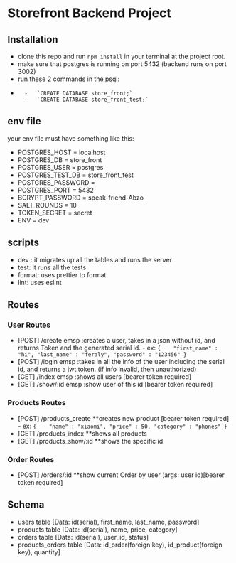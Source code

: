 # Storefront Backend Project

## Installation

- clone this repo and run `npm install` in your terminal at the project root.
- make sure that postgres is running on port 5432 (backend runs on port 3002)
- run these 2 commands in the psql:
-       -   `CREATE DATABASE store_front;`
        -   `CREATE DATABASE store_front_test;`

## env file
your env file must have something like this:
- POSTGRES_HOST = localhost
- POSTGRES_DB = store_front
- POSTGRES_USER = postgres
- POSTGRES_TEST_DB = store_front_test
- POSTGRES_PASSWORD = <YOUR PASSWORD HERE>
- POSTGRES_PORT = 5432
- BCRYPT_PASSWORD = speak-friend-Abzo
- SALT_ROUNDS = 10
- TOKEN_SECRET = secret
- ENV = dev

## scripts
- dev : it migrates up all the tables and runs the server
- test: it runs all the tests
- format: uses prettier to format
- lint: uses eslint

## Routes
### User Routes
- [POST] /create        emsp :creates a user, takes in a json without id, and returns Token and the generated serial id.
                  -        ex: `{   
                                "first_name" : "hi",
                                "last_name" : "feraly",
                                "password" : "123456"
                           }`
- [POST] /login         emsp :takes in all the info of the user including the serial id, and returns a jwt token. (if info invalid, then unauthorized)
- [GET] /index          emsp :shows all users [bearer token required]
- [GET] /show/:id       emsp :show user of this id [bearer token required]


### Products Routes
- [POST] /products_create       **creates new product [bearer token required]
          -            ex: `{   
                            "name" : "xiaomi",
                            "price" : 50,
                            "category" : "phones"
                         }`
- [GET] /products_index          **shows all products
- [GET] /products_show/:id       **shows the specific id 

### Order Routes
- [POST] /orders/:id            **show current Order by user (args: user id)[bearer token required]

## Schema
- users table [Data: id(serial), first_name, last_name, password]
- products table [Data: id(serial), name, price, category]
- orders table [Data: id(serial), user_id, status]
- products_orders table [Data: id_order(foreign key), id_product(foreign key), quantity]






